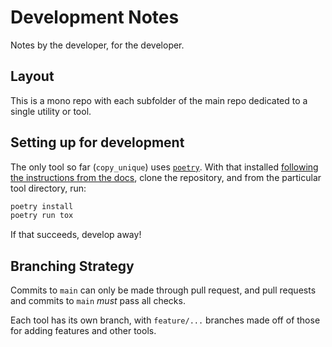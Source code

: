 # Development Notes

Notes by the developer, for the developer.

## Layout

This is a mono repo with each subfolder of the main repo dedicated to a single utility or tool.

## Setting up for development

The only tool so far (`copy_unique`) uses [`poetry`][]. With that installed [following the instructions from the docs][poetry-install], clone the repository, and from the particular tool directory, run:

```sh
poetry install
poetry run tox
```

If that succeeds, develop away!

## Branching Strategy

Commits to `main` can only be made through pull request, and pull requests and
commits to `main` _must_ pass all checks.

Each tool has its own branch, with `feature/...` branches made off of those for
adding features and other tools.

[`poetry`]: <https://github.com/python-poetry/poetry> "poetry on GitHub"
[poetry-install]: <https://python-poetry.org/docs/#installation> "Installation in poetry's documentation"
